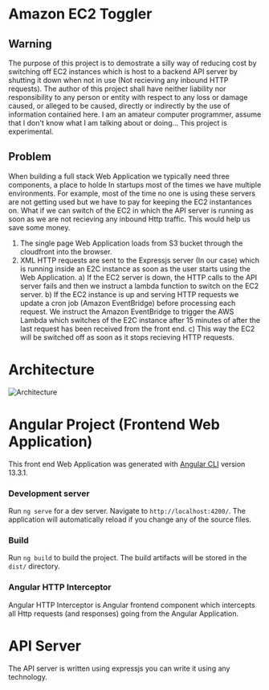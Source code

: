 # Amazon EC2 Toggler

## Warning

 The purpose of this project is to demostrate a silly way of reducing cost by switching off EC2 instances which is host to a backend API server by shutting it down when not in use (Not recieving any inbound HTTP requests).
The author of this project shall have neither liability nor responsibility to any person or entity with respect to any loss or damage caused, or alleged to be caused, directly or indirectly by the use of information contained here. I am an amateur computer programmer, assume that I don't know what I am talking about or doing... This project is experimental.

## Problem

When building a full stack Web Application we typically need three components, a place to holde
In startups most of the times we have multiple environments. For example, most of the time no one is using these servers are not getting used but we have to pay for keeping the EC2 instantances on. What if we can switch of the EC2 in which the API server is running as soon as we are not recieving any inbound Http traffic. This would help us save some money.

1) The single page Web Application loads from S3 bucket through the cloudfront into the browser.
2) XML HTTP requests are sent to the Expressjs server (In our case) which is running inside an E2C instance as soon as the user starts using the Web Application.
    a) If the EC2 server is down, the HTTP calls to the API server fails and then we instruct a lambda function to switch on the EC2 server.
    b) If the EC2 instance is up and serving HTTP requests we update a cron job (Amazon EventBridge) before processing each request. We instruct the Amazon EventBridge to trigger the AWS Lambda which switches of the E2C instance after 15 minutes of after the last request has been received from the front end.
    c) This way the EC2 will be switched off as soon as it stops recieving HTTP requests.

# Architecture

![Architecture](https://github.com/shibisuriya/Amazon-EC2-Toggle/blob/master/images/architecture.jpg)

# Angular Project (Frontend Web Application)

This front end Web Application was generated with [Angular CLI](https://github.com/angular/angular-cli) version 13.3.1.

### Development server

Run `ng serve` for a dev server. Navigate to `http://localhost:4200/`. The application will automatically reload if you change any of the source files.

### Build

Run `ng build` to build the project. The build artifacts will be stored in the `dist/` directory.

### Angular HTTP Interceptor

Angular HTTP Interceptor is Angular frontend component which intercepts all Http requests (and responses) going from the Angular Application.

# API Server

The API server is written using expressjs you can write it using any technology.
